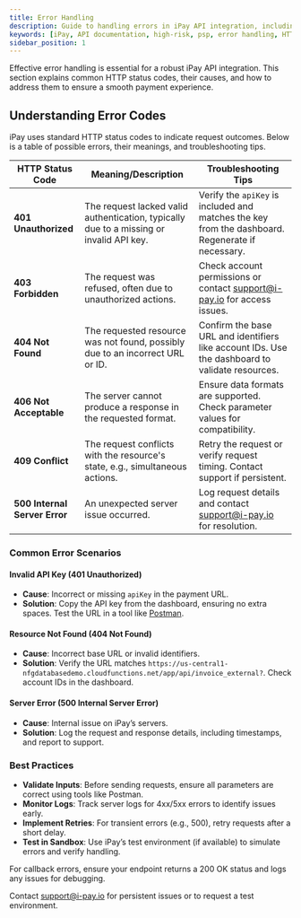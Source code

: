 ```yaml
---
title: Error Handling
description: Guide to handling errors in iPay API integration, including HTTP status codes and troubleshooting tips.
keywords: [iPay, API documentation, high-risk, psp, error handling, HTTP status codes, 401 Unauthorized, 404 Not Found, 500 Internal Server Error, troubleshooting, best practices]
sidebar_position: 1
---
```



Effective error handling is essential for a robust iPay API integration. This section explains common HTTP status codes, their causes, and how to address them to ensure a smooth payment experience.

## Understanding Error Codes

iPay uses standard HTTP status codes to indicate request outcomes. Below is a table of possible errors, their meanings, and troubleshooting tips.

| HTTP Status Code | Meaning/Description | Troubleshooting Tips |
|------------------|---------------------|----------------------|
| **401 Unauthorized** | The request lacked valid authentication, typically due to a missing or invalid API key. | Verify the `apiKey` is included and matches the key from the dashboard. Regenerate if necessary. |
| **403 Forbidden** | The request was refused, often due to unauthorized actions. | Check account permissions or contact [support@i-pay.io](mailto:support@i-pay.io) for access issues. |
| **404 Not Found** | The requested resource was not found, possibly due to an incorrect URL or ID. | Confirm the base URL and identifiers like account IDs. Use the dashboard to validate resources. |
| **406 Not Acceptable** | The server cannot produce a response in the requested format. | Ensure data formats are supported. Check parameter values for compatibility. |
| **409 Conflict** | The request conflicts with the resource's state, e.g., simultaneous actions. | Retry the request or verify request timing. Contact support if persistent. |
| **500 Internal Server Error** | An unexpected server issue occurred. | Log request details and contact [support@i-pay.io](mailto:support@i-pay.io) for resolution. |

### Common Error Scenarios

#### Invalid API Key (401 Unauthorized)
- **Cause**: Incorrect or missing `apiKey` in the payment URL.
- **Solution**: Copy the API key from the dashboard, ensuring no extra spaces. Test the URL in a tool like [Postman](https://www.postman.com/).

#### Resource Not Found (404 Not Found)
- **Cause**: Incorrect base URL or invalid identifiers.
- **Solution**: Verify the URL matches `https://us-central1-nfgdatabasedemo.cloudfunctions.net/app/api/invoice_external?`. Check account IDs in the dashboard.

#### Server Error (500 Internal Server Error)
- **Cause**: Internal issue on iPay’s servers.
- **Solution**: Log the request and response details, including timestamps, and report to support.

### Best Practices

- **Validate Inputs**: Before sending requests, ensure all parameters are correct using tools like Postman.
- **Monitor Logs**: Track server logs for 4xx/5xx errors to identify issues early.
- **Implement Retries**: For transient errors (e.g., 500), retry requests after a short delay.
- **Test in Sandbox**: Use iPay’s test environment (if available) to simulate errors and verify handling.

For callback errors, ensure your endpoint returns a 200 OK status and logs any issues for debugging.

Contact [support@i-pay.io](mailto:support@i-pay.io) for persistent issues or to request a test environment.
